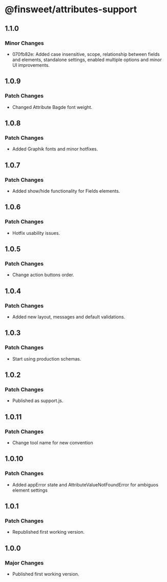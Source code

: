 # @finsweet/attributes-support

## 1.1.0

### Minor Changes

- 070fb82e: Added case insensitive, scope, relationship between fields and elements, standalone settings, enabled multiple options and minor UI improvements.

## 1.0.9

### Patch Changes

- Changed Attribute Bagde font weight.

## 1.0.8

### Patch Changes

- Added Graphik fonts and minor hotfixes.

## 1.0.7

### Patch Changes

- Added show/hide functionality for Fields elements.

## 1.0.6

### Patch Changes

- Hotfix usability issues.

## 1.0.5

### Patch Changes

- Change action buttons order.

## 1.0.4

### Patch Changes

- Added new layout, messages and default validations.

## 1.0.3

### Patch Changes

- Start using production schemas.

## 1.0.2

### Patch Changes

- Published as support.js.

## 1.0.11

### Patch Changes

- Change tool name for new convention

## 1.0.10

### Patch Changes

- Added appError state and AttributeValueNotFoundError for ambiguos element settings

## 1.0.1

### Patch Changes

- Republished first working version.

## 1.0.0

### Major Changes

- Published first working version.
